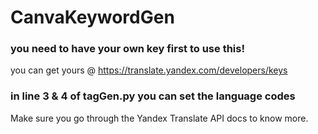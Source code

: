# CanvaKeywordGen

### you need to have your own key first to use this!
you can get yours @ https://translate.yandex.com/developers/keys

### in line 3 & 4 of tagGen.py you can set the language codes 
Make sure you go through the Yandex Translate API docs to know more.
